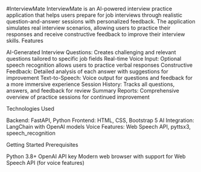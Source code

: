 #InterviewMate
InterviewMate is an AI-powered interview practice application that helps users prepare for job interviews through realistic question-and-answer sessions with personalized feedback. The application simulates real interview scenarios, allowing users to practice their responses and receive constructive feedback to improve their interview skills.
Features

AI-Generated Interview Questions: Creates challenging and relevant questions tailored to specific job fields
Real-time Voice Input: Optional speech recognition allows users to practice verbal responses
Constructive Feedback: Detailed analysis of each answer with suggestions for improvement
Text-to-Speech: Voice output for questions and feedback for a more immersive experience
Session History: Tracks all questions, answers, and feedback for review
Summary Reports: Comprehensive overview of practice sessions for continued improvement

Technologies Used

Backend: FastAPI, Python
Frontend: HTML, CSS, Bootstrap 5
AI Integration: LangChain with OpenAI models
Voice Features: Web Speech API, pyttsx3, speech_recognition

Getting Started
Prerequisites

Python 3.8+
OpenAI API key
Modern web browser with support for Web Speech API (for voice features)
